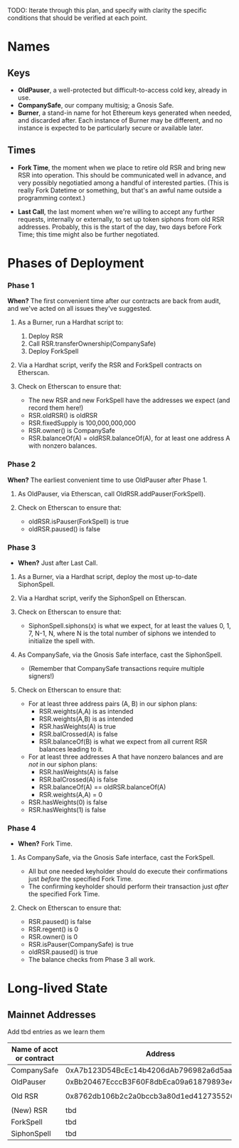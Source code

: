 


TODO: Iterate through this plan, and specify with clarity the specific conditions that should be verified at each point.

# Names 

## Keys

- **OldPauser**, a well-protected but difficult-to-access cold key, already in use.
- **CompanySafe**, our company multisig; a Gnosis Safe.
- **Burner**, a stand-in name for hot Ethereum keys generated when needed, and discarded after. Each instance of Burner may be different, and no instance is expected to be particularly secure or available later.

## Times

- **Fork Time**, the moment when we place to retire old RSR and bring new RSR into operation. This should be communicated well in advance, and very possibly negotiatied among a handful of interested parties. (This is really Fork Datetime or something, but that's an awful name outside a programming context.)

- **Last Call**, the last moment when we're willing to accept any further requests, internally or externally, to set up token siphons from old RSR addresses. Probably, this is the start of the day, two days before Fork Time; this time might also be further negotiated.

# Phases of Deployment
### Phase 1
**When?** The first convenient time after our contracts are back from audit, and we've acted on all issues they've suggested.

1. As a Burner, run a Hardhat script to:
    1. Deploy RSR 
    2. Call RSR.transferOwnership(CompanySafe)
    3. Deploy ForkSpell

2. Via a Hardhat script, verify the RSR and ForkSpell contracts on Etherscan.

3. Check on Etherscan to ensure that:
    * The new RSR and new ForkSpell have the addresses we expect (and record them here!)
    * RSR.oldRSR() is oldRSR
    * RSR.fixedSupply is 100,000,000,000
    * RSR.owner() is CompanySafe
    * RSR.balanceOf(A) = oldRSR.balanceOf(A), for at least one address A with nonzero balances.

### Phase 2
**When?**  The earliest convenient time to use OldPauser after Phase 1.

1. As OldPauser, via Etherscan, call OldRSR.addPauser(ForkSpell).

2. Check on Etherscan to ensure that:
    * oldRSR.isPauser(ForkSpell) is true
    * oldRSR.paused() is false

    
### Phase 3
- **When?** Just after Last Call.

1. As a Burner, via a Hardhat script, deploy the most up-to-date SiphonSpell.

2. Via a Hardhat script, verify the SiphonSpell on Etherscan.

3. Check on Etherscan to ensure that:
    * SiphonSpell.siphons(x) is what we expect, for at least the values 0, 1, 7, N-1, N, where N is the total number of siphons we intended to initialize the spell with.
   
4. As CompanySafe, via the Gnosis Safe interface, cast the SiphonSpell.
    * (Remember that CompanySafe transactions require multiple signers!)

5. Check on Etherscan to ensure that: 
    * For at least three address pairs (A, B) in our siphon plans:
        * RSR.weights(A,A) is as intended
        * RSR.weights(A,B) is as intended
        * RSR.hasWeights(A) is true
        * RSR.balCrossed(A) is false
        * RSR.balanceOf(B) is what we expect from all current RSR balances leading to it.
    * For at least three addresses A that have nonzero balances and are _not_ in our siphon plans:
        * RSR.hasWeights(A) is false
        * RSR.balCrossed(A) is false
        * RSR.balanceOf(A) == oldRSR.balanceOf(A)
        * RSR.weights(A,A) = 0
    * RSR.hasWeights(0) is false
    * RSR.hasWeights(1) is false

### Phase 4
- **When?** Fork Time.

1. As CompanySafe, via the Gnosis Safe interface, cast the ForkSpell.
    * All but one needed keyholder should do execute their confirmations just _before_ the specified Fork Time.
    * The confirming keyholder should perform their transaction just _after_ the specified Fork Time.

2. Check on Etherscan to ensure that:
    * RSR.paused() is false
    * RSR.regent() is 0
    * RSR.owner() is 0
    * RSR.isPauser(CompanySafe) is true
    * oldRSR.paused() is true
    * The balance checks from Phase 3 all work.

# Long-lived State

## Mainnet Addresses 

Add tbd entries as we learn them


| Name of acct or contract | Address                                    |
| --                       | ----                                       |
| CompanySafe              | 0xA7b123D54BcEc14b4206dAb796982a6d5aaA6770 |
| OldPauser                | 0xBb20467EcccB3F60F8dbEca09a61879893e44069 |
|                          |                                            |
| Old RSR                  | 0x8762db106b2c2a0bccb3a80d1ed41273552616e8 |
|                          |                                            |
| (New) RSR                | tbd                                        |
| ForkSpell                | tbd                                        |
| SiphonSpell              | tbd                                        |



    
